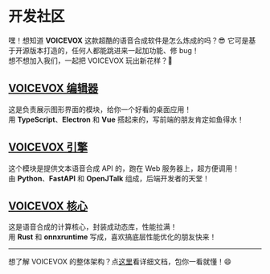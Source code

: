  <xaiArtifact artifact_id="71836262-a4a8-4c50-b28c-8995e517a814" artifact_version_id="76aade0c-3a0f-48f9-84da-55b0bcb79b63" title="VOICEVOX_Development_Community_zh-CN.md" contentType="text/markdown">

# 开发社区

嘿！想知道 **VOICEVOX** 这款超酷的语音合成软件是怎么炼成的吗？😎 它可是基于开源版本打造的，任何人都能跳进来一起加功能、修 bug！  
想不想加入我们，一起把 VOICEVOX 玩出新花样？🚀

## [VOICEVOX 编辑器](https://github.com/VOICEVOX/voicevox)

这是负责展示图形界面的模块，给你一个好看的桌面应用！  
用 **TypeScript**、**Electron** 和 **Vue** 搭起来的，写前端的朋友肯定如鱼得水！  

## [VOICEVOX 引擎](https://github.com/VOICEVOX/voicevox_engine)

这个模块是提供文本语音合成 API 的，跑在 Web 服务器上，超方便调用！  
由 **Python**、**FastAPI** 和 **OpenJTalk** 组成，后端开发者的天堂！  

## [VOICEVOX 核心](https://github.com/VOICEVOX/voicevox_core)

这是语音合成的计算核心，封装成动态库，性能拉满！  
用 **Rust** 和 **onnxruntime** 写成，喜欢搞底层性能优化的朋友快来！  

---

想了解 VOICEVOX 的整体架构？点[这里](https://github.com/VOICEVOX/voicevox/blob/main/docs/%E5%85%A8%E4%BD%93%E6%A7%8B%E6%88%90.md)看详细文档，包你一看就懂！😄

</xaiArtifact>